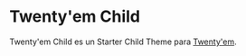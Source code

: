 # Twenty'em Child

Twenty'em Child es un Starter Child Theme para [Twenty'em](https://github.com/rogertm/twenty-em).
